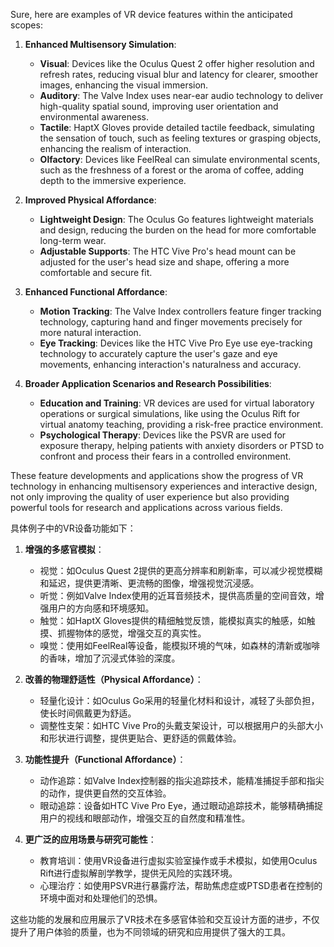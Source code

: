 Sure, here are examples of VR device features within the anticipated scopes:

1. **Enhanced Multisensory Simulation**:
   - **Visual**: Devices like the Oculus Quest 2 offer higher resolution and refresh rates, reducing visual blur and latency for clearer, smoother images, enhancing the visual immersion.
   - **Auditory**: The Valve Index uses near-ear audio technology to deliver high-quality spatial sound, improving user orientation and environmental awareness.
   - **Tactile**: HaptX Gloves provide detailed tactile feedback, simulating the sensation of touch, such as feeling textures or grasping objects, enhancing the realism of interaction.
   - **Olfactory**: Devices like FeelReal can simulate environmental scents, such as the freshness of a forest or the aroma of coffee, adding depth to the immersive experience.

2. **Improved Physical Affordance**:
   - **Lightweight Design**: The Oculus Go features lightweight materials and design, reducing the burden on the head for more comfortable long-term wear.
   - **Adjustable Supports**: The HTC Vive Pro's head mount can be adjusted for the user's head size and shape, offering a more comfortable and secure fit.

3. **Enhanced Functional Affordance**:
   - **Motion Tracking**: The Valve Index controllers feature finger tracking technology, capturing hand and finger movements precisely for more natural interaction.
   - **Eye Tracking**: Devices like the HTC Vive Pro Eye use eye-tracking technology to accurately capture the user's gaze and eye movements, enhancing interaction's naturalness and accuracy.

4. **Broader Application Scenarios and Research Possibilities**:
   - **Education and Training**: VR devices are used for virtual laboratory operations or surgical simulations, like using the Oculus Rift for virtual anatomy teaching, providing a risk-free practice environment.
   - **Psychological Therapy**: Devices like the PSVR are used for exposure therapy, helping patients with anxiety disorders or PTSD to confront and process their fears in a controlled environment.

These feature developments and applications show the progress of VR technology in enhancing multisensory experiences and interactive design, not only improving the quality of user experience but also providing powerful tools for research and applications across various fields.

具体例子中的VR设备功能如下：

1. **增强的多感官模拟**：
   - 视觉：如Oculus Quest 2提供的更高分辨率和刷新率，可以减少视觉模糊和延迟，提供更清晰、更流畅的图像，增强视觉沉浸感。
   - 听觉：例如Valve Index使用的近耳音频技术，提供高质量的空间音效，增强用户的方向感和环境感知。
   - 触觉：如HaptX Gloves提供的精细触觉反馈，能模拟真实的触感，如触摸、抓握物体的感觉，增强交互的真实性。
   - 嗅觉：使用如FeelReal等设备，能模拟环境的气味，如森林的清新或咖啡的香味，增加了沉浸式体验的深度。

2. **改善的物理舒适性（Physical Affordance）**：
   - 轻量化设计：如Oculus Go采用的轻量化材料和设计，减轻了头部负担，使长时间佩戴更为舒适。
   - 调整性支架：如HTC Vive Pro的头戴支架设计，可以根据用户的头部大小和形状进行调整，提供更贴合、更舒适的佩戴体验。

3. **功能性提升（Functional Affordance）**：
   - 动作追踪：如Valve Index控制器的指尖追踪技术，能精准捕捉手部和指尖的动作，提供更自然的交互体验。
   - 眼动追踪：设备如HTC Vive Pro Eye，通过眼动追踪技术，能够精确捕捉用户的视线和眼部动作，增强交互的自然度和精准性。

4. **更广泛的应用场景与研究可能性**：
   - 教育培训：使用VR设备进行虚拟实验室操作或手术模拟，如使用Oculus Rift进行虚拟解剖学教学，提供无风险的实践环境。
   - 心理治疗：如使用PSVR进行暴露疗法，帮助焦虑症或PTSD患者在控制的环境中面对和处理他们的恐惧。

这些功能的发展和应用展示了VR技术在多感官体验和交互设计方面的进步，不仅提升了用户体验的质量，也为不同领域的研究和应用提供了强大的工具。

